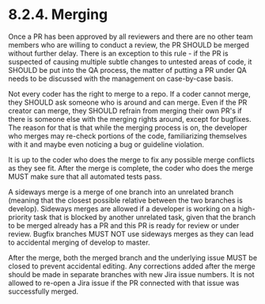 # 8.2.4. Merging

Once a PR has been approved by all reviewers and there are no other team members who are willing to conduct
a review, the PR SHOULD be merged without further delay. There is an exception to this rule - if the PR is
suspected of causing multiple subtle changes to untested areas of code, it SHOULD be put into the QA process,
the matter of putting a PR under QA needs to be discussed with the management on case-by-case basis. 

Not every coder has the right to merge to a repo. If a coder cannot merge, they SHOULD ask someone who is
around and can merge. Even if the PR creator can merge, they SHOULD refrain from merging their own PR's
if there is someone else with the merging rights around, except for bugfixes. The reason for that is that while 
the merging process is on, the developer who merges may re-check portions of the code, familiarizing themselves 
with it and maybe even noticing a bug or guideline violation.

It is up to the coder who does the merge to fix any possible merge conflicts as they see fit. After the
merge is complete, the coder who does the merge MUST make sure that all automated tests pass.

A sideways merge is a merge of one branch into an unrelated branch (meaning that the closest possible relative
between the two branches is develop). Sideways merges are allowed if a developer is working on a high-priority
task that is blocked by another unrelated task, given that the branch to be merged already has a PR and this
PR is ready for review or under review. Bugfix branches MUST NOT use sideways merges as they can lead to accidental
merging of develop to master. 

After the merge, both the merged branch and the underlying issue MUST be closed to prevent accidental editing.
Any corrections added after the merge should be made in separate branches with new Jira issue numbers. It
is not allowed to re-open a Jira issue if the PR connected with that issue was successfully merged.
